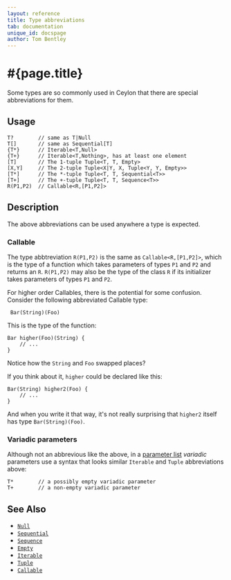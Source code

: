 ```yaml
---
layout: reference
title: Type abbreviations
tab: documentation
unique_id: docspage
author: Tom Bentley
---
```


# #{page.title}

Some types are so commonly used in Ceylon that there are special 
abbreviations for them. 

## Usage 

<!-- try: - -->
    T?        // same as T|Null
    T[]       // same as Sequential[T]
    {T*}      // Iterable<T,Null>
    {T+}      // Iterable<T,Nothing>, has at least one element
    [T]       // The 1-tuple Tuple<T, T, Empty>
    [X,Y]     // The 2-tuple Tuple<X|Y, X, Tuple<Y, Y, Empty>>
    [T*]      // The *-tuple Tuple<T, T, Sequential<T>>
    [T+]      // The +-tuple Tuple<T, T, Sequence<T>>
    R(P1,P2)  // Callable<R,[P1,P2]>
    
## Description

The above abbreviations can be used anywhere a type is expected. 

### Callable

The type abbtreviation `R(P1,P2)` is the same as `Callable<R,[P1,P2]>`, 
which is the type of a function which takes parameters of types `P1` and `P2` 
and returns an `R`. `R(P1,P2)` may also be the type of the class `R` 
if its initializer takes parameters of types `P1` and `P2`.

For higher order Callables, there is the potential for some confusion.
Consider the following abbreviated Callable type:

<!-- try: -->
     Bar(String)(Foo)

This is the type of the function:

<!-- try: -->
    Bar higher(Foo)(String) {
        // ...
    }

Notice how the `String` and `Foo` swapped places?

If you think about it, `higher` could be declared like this:

<!-- try: -->
    Bar(String) higher2(Foo) {
        // ...
    }

And when you write it that way, it's not really surprising that `higher2` itself has
type `Bar(String)(Foo)`.


### Variadic parameters

Although not an abbrevious like the above, in a [parameter list](../parameter-list/)
*variadic* parameters use a syntax that looks similar `Iterable` and `Tuple`
abbreviations above:

<!-- check:none -->
    T*        // a possibly empty variadic parameter
    T+        // a non-empty variadic parameter

## See Also

* [`Null`](#{site.urls.apidoc_current}/Null.type.html)
* [`Sequential`](#{site.urls.apidoc_current}/Sequential.type.html)
* [`Sequence`](#{site.urls.apidoc_current}/Sequence.type.html)
* [`Empty`](#{site.urls.apidoc_current}/Empty.type.html)
* [`Iterable`](#{site.urls.apidoc_current}/Iterable.type.html)
* [`Tuple`](#{site.urls.apidoc_current}/Tuple.type.html)
* [`Callable`](#{site.urls.apidoc_current}/Callable.type.html)
